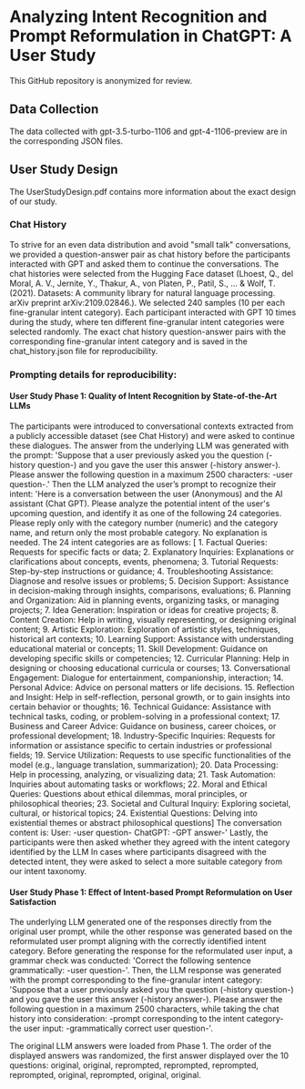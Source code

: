 # Analyzing Intent Recognition and Prompt Reformulation in ChatGPT: A User Study

 This GitHub repository is anonymized for review.

## Data Collection
 The data collected with gpt-3.5-turbo-1106 and gpt-4-1106-preview are in the corresponding JSON files.
 

## User Study Design
 The UserStudyDesign.pdf contains more information about the exact design of our study.

 ### Chat History
 To strive for an even data distribution and avoid "small talk" conversations, we provided a question-answer pair as chat history before the participants interacted with GPT and asked them to continue the conversations. The chat histories were selected from the Hugging Face dataset (Lhoest, Q., del Moral, A. V., Jernite, Y., Thakur, A., von Platen, P., Patil, S., ... & Wolf, T. (2021). Datasets: A community library for natural language processing. arXiv preprint arXiv:2109.02846.). We selected 240 samples (10 per each fine-granular intent category). Each participant interacted with GPT 10 times during the study, where ten different fine-granular intent categories were selected randomly. The exact chat history question-answer pairs with the corresponding fine-granular intent category and is saved in the chat_history.json file for reproducibility.

 ### Prompting details for reproducibility:
 
 #### User Study Phase 1: Quality of Intent Recognition by State-of-the-Art LLMs
 The participants were introduced to conversational contexts extracted from a publicly accessible dataset (see Chat History) and were asked to continue these dialogues. The answer from the underlying LLM was generated with the prompt: 'Suppose that a user previously asked you the question (-history question-) and you gave the user this answer (-history answer-). Please answer the following question in a maximum 2500 characters: -user question-.'
 Then the LLM analyzed the user’s prompt to recognize their intent: 'Here is a conversation between the user (Anonymous) and the AI assistant (Chat GPT). Please analyze the potential intent of the user's upcoming question, and identify it as one of the following 24 categories. Please reply only with the category number (numeric) and the category name, and return only the most probable category. No explanation is needed. The 24 intent categories are as follows: [ 1. Factual Queries: Requests for specific facts or data; 2. Explanatory Inquiries: Explanations or clarifications about concepts, events, phenomena; 3. Tutorial Requests: Step-by-step instructions or guidance; 4. Troubleshooting Assistance: Diagnose and resolve issues or problems; 5. Decision Support: Assistance in decision-making through insights, comparisons, evaluations; 6. Planning and Organization: Aid in planning events, organizing tasks, or managing projects; 7. Idea Generation: Inspiration or ideas for creative projects; 8. Content Creation: Help in writing, visually representing, or designing original content; 9. Artistic Exploration: Exploration of artistic styles, techniques, historical art contexts; 10. Learning Support: Assistance with understanding educational material or concepts; 11. Skill Development: Guidance on developing specific skills or competencies; 12. Curricular Planning: Help in designing or choosing educational curricula or courses; 13. Conversational Engagement: Dialogue for entertainment, companionship, interaction; 14. Personal Advice: Advice on personal matters or life decisions. 15. Reflection and Insight: Help in self-reflection, personal growth, or to gain insights into certain behavior or thoughts; 16. Technical Guidance: Assistance with technical tasks, coding, or problem-solving in a professional context; 17. Business and Career Advice: Guidance on business, career choices, or professional development; 18. Industry-Specific Inquiries: Requests for information or assistance specific to certain industries or professional fields; 19. Service Utilization: Requests to use specific functionalities of the model (e.g., language translation, summarization); 20. Data Processing: Help in processing, analyzing, or visualizing data; 21. Task Automation: Inquiries about automating tasks or workflows; 22. Moral and Ethical Queries: Questions about ethical dilemmas, moral principles, or philosophical theories; 23. Societal and Cultural Inquiry: Exploring societal, cultural, or historical topics; 24. Existential Questions: Delving into existential themes or abstract philosophical questions] The conversation content is: User: -user question- ChatGPT: -GPT answer-'
Lastly, the participants were then asked whether they agreed with the intent category identified by the LLM In cases where participants disagreed with the detected intent, they were asked to select a more suitable category from our intent taxonomy.

 #### User Study Phase 1:  Effect of Intent-based Prompt Reformulation on User Satisfaction
 The underlying LLM generated one of the responses directly from the original user prompt, while the other response was generated based on the reformulated user prompt aligning with the correctly identified intent category. Before generating the response for the reformulated user input, a grammar check was conducted: 'Correct the following sentence grammatically: -user question-'. Then, the LLM response was generated with the prompt corresponding to the fine-granular intent category: 'Suppose that a user previously asked you the question (-history question-) and you gave the user this answer (-history answer-). Please answer the following question in a maximum 2500 characters, while taking the chat history into consideration:  -prompt corresponding to the intent category- the user input: -grammatically correct user question-'.

 The original LLM answers were loaded from Phase 1. The order of the displayed answers was randomized, the first answer displayed over the 10 questions: original, original, reprompted, reprompted, reprompted, reprompted, original, reprompted, original, original.
		
 
 


